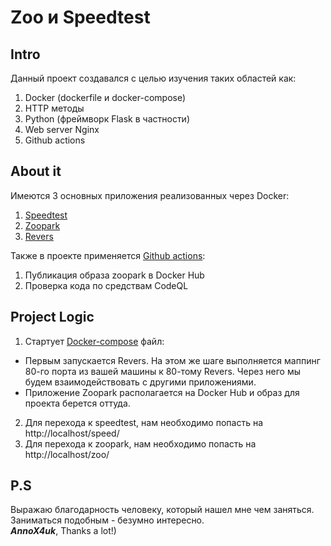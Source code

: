 # Zoo и Speedtest

## Intro
Данный проект создавался с целью изучения таких областей как:
1. Docker (dockerfile и docker-compose)
2. HTTP методы
3. Python (фреймворк Flask в частности)
4. Web server Nginx
5. Github actions

## About it
Имеются 3 основных приложения реализованных через Docker:
1. [Speedtest](/speedtest/)
2. [Zoopark](/flask/)
3. [Revers](/revers/)

Также в проекте применяется [Github actions](/.github/workflows/):
1.  Публикация образа zoopark в Docker Hub
2.  Проверка кода по средствам CodeQL

## Project Logic
1. Стартует [Docker-compose](/docker-compose) файл:  
  - Первым запускается Revers. На этом же шаге выполняется маппинг 80-го порта из вашей машины к 80-тому Revers. Через него мы будем взаимодействовать с другими приложениями.  
  - Приложение Zoopark располагается на Docker Hub и образ для проекта берется оттуда.
2. Для перехода к speedtest, нам необходимо попасть на http://localhost/speed/
3. Для перехода к zoopark, нам необходимо попасть на http://localhost/zoo/


## P.S
Выражаю благодарность человеку, который нашел мне чем заняться.  
Заниматься подобным - безумно интересно.  
**_AnnoX4uk_**, Thanks a lot!)
